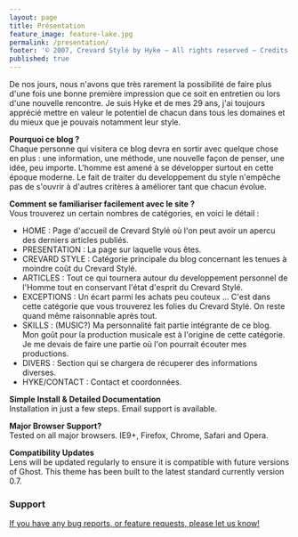 ```yaml
---
layout: page
title: Présentation
feature_image: feature-lake.jpg
permalink: /presentation/
footer: '© 2007, Crevard Stylé by Hyke – All rights reserved – Credits'
published: true
---
```


<p>
De nos jours, nous n'avons que très rarement la possibilité de faire plus d'une fois une bonne première impression que ce soit en entretien ou lors d'une nouvelle rencontre.
Je suis Hyke et de mes 29 ans, j'ai toujours apprécié mettre en valeur le potentiel de chacun dans tous les domaines et du mieux que je pouvais notamment leur style.
</p>


<p>
<strong>Pourquoi ce blog ?</strong>
<br>
Chaque personne qui visitera ce blog devra en sortir avec quelque chose en plus : une information, une méthode, une nouvelle façon de penser, une idée, peu importe. L'homme est amené à se développer surtout en cette époque moderne. Le fait de traiter du developpement du style n'empêche pas de s'ouvrir à d'autres critères à améliorer tant que chacun évolue.
</p>

<p>
<strong>Comment se familiariser facilement avec le site ?</strong>
<br>
Vous trouverez un certain nombres de catégories, en voici le détail : 
  
  - HOME : Page d'accueil de Crevard Stylé où l'on peut avoir un apercu des derniers articles publiés.
  - PRESENTATION : La page sur laquelle vous êtes.
  - CREVARD STYLE : Catégorie principale du blog concernant les tenues à moindre coût du Crevard Stylé.
  - ARTICLES : Tout ce qui tournera autour du developpement personnel de l'Homme tout en conservant l'état d'esprit 	du Crevard Stylé.
  - EXCEPTIONS : Un écart parmi les achats peu couteux ... C'est dans cette catégorie que vous trouverez les folies 	du Crevard Stylé. On reste quand même raisonnable après tout.
  - SKILLS : (MUSIC?) Ma personnalité fait partie intégrante de ce blog. Mon goût pour la production musicale est à 	l'origine de cette catégorie. Je me devais de faire une partie où l'on pourrait écouter mes productions.
  - DIVERS : Section qui se chargera de récuperer des informations diverses.
  - HYKE/CONTACT : Contact et coordonnées.
</p>

<p>

<p>
<strong>Simple Install & Detailed Documentation</strong>
<br>
Installation in just a few steps. Email support is available.
</p>

<p>
<strong>Major Browser Support?</strong>
<br>
Tested on all major browsers. IE9+, Firefox, Chrome, Safari and Opera.
</p>

<p>
<strong>Compatibility Updates</strong>
<br>
Lens will be updated regularly to ensure it is compatible with future versions of Ghost. This theme has been built to the latest standard currently version 0.7.
</p>

<p>
<h3>Support</h3>
</p>

<a href="http://adventurethemes.com/support" title="AdventureThemes Support">

If you have any bug reports, or feature requests, please let us know!
